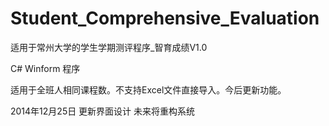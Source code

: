 Student_Comprehensive_Evaluation
================================

适用于常州大学的学生学期测评程序_智育成绩V1.0

C# Winform 程序

适用于全班人相同课程数。不支持Excel文件直接导入。今后更新功能。

2014年12月25日 更新界面设计 未来将重构系统
